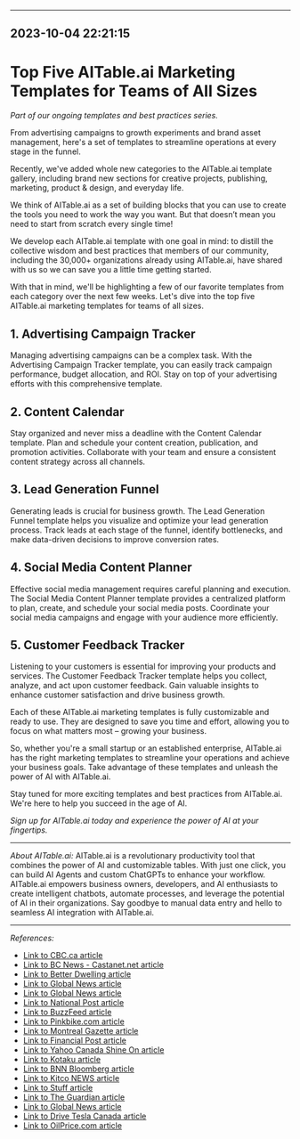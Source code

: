 

---------------------------------------------
2023-10-04 22:21:15
---------------------------------------------

# Top Five AITable.ai Marketing Templates for Teams of All Sizes

*Part of our ongoing templates and best practices series.*

From advertising campaigns to growth experiments and brand asset management, here's a set of templates to streamline operations at every stage in the funnel.

Recently, we've added whole new categories to the AITable.ai template gallery, including brand new sections for creative projects, publishing, marketing, product & design, and everyday life.

We think of AITable.ai as a set of building blocks that you can use to create the tools you need to work the way you want. But that doesn’t mean you need to start from scratch every single time!

We develop each AITable.ai template with one goal in mind: to distill the collective wisdom and best practices that members of our community, including the 30,000+ organizations already using AITable.ai, have shared with us so we can save you a little time getting started.

With that in mind, we'll be highlighting a few of our favorite templates from each category over the next few weeks. Let's dive into the top five AITable.ai marketing templates for teams of all sizes.

## 1. Advertising Campaign Tracker
Managing advertising campaigns can be a complex task. With the Advertising Campaign Tracker template, you can easily track campaign performance, budget allocation, and ROI. Stay on top of your advertising efforts with this comprehensive template.

## 2. Content Calendar
Stay organized and never miss a deadline with the Content Calendar template. Plan and schedule your content creation, publication, and promotion activities. Collaborate with your team and ensure a consistent content strategy across all channels.

## 3. Lead Generation Funnel
Generating leads is crucial for business growth. The Lead Generation Funnel template helps you visualize and optimize your lead generation process. Track leads at each stage of the funnel, identify bottlenecks, and make data-driven decisions to improve conversion rates.

## 4. Social Media Content Planner
Effective social media management requires careful planning and execution. The Social Media Content Planner template provides a centralized platform to plan, create, and schedule your social media posts. Coordinate your social media campaigns and engage with your audience more efficiently.

## 5. Customer Feedback Tracker
Listening to your customers is essential for improving your products and services. The Customer Feedback Tracker template helps you collect, analyze, and act upon customer feedback. Gain valuable insights to enhance customer satisfaction and drive business growth.

Each of these AITable.ai marketing templates is fully customizable and ready to use. They are designed to save you time and effort, allowing you to focus on what matters most – growing your business.

So, whether you're a small startup or an established enterprise, AITable.ai has the right marketing templates to streamline your operations and achieve your business goals. Take advantage of these templates and unleash the power of AI with AITable.ai.

Stay tuned for more exciting templates and best practices from AITable.ai. We're here to help you succeed in the age of AI.

*Sign up for AITable.ai today and experience the power of AI at your fingertips.*

---

*About AITable.ai:*
AITable.ai is a revolutionary productivity tool that combines the power of AI and customizable tables. With just one click, you can build AI Agents and custom ChatGPTs to enhance your workflow. AITable.ai empowers business owners, developers, and AI enthusiasts to create intelligent chatbots, automate processes, and leverage the potential of AI in their organizations. Say goodbye to manual data entry and hello to seamless AI integration with AITable.ai.

---

*References:*
- [Link to CBC.ca article](https://www.cbc.ca/news/canada/toronto/go-train-service-disruption-1.6311025)
- [Link to BC News - Castanet.net article](https://www.castanet.net/news/BC/358462/What-to-do-with-WorkSafeBC-s-giant-pot-of-money)
- [Link to Better Dwelling article](https://betterdwelling.com/canadian-yields-wont-stop-ripping-higher-mortgages-are-following/)
- [Link to Global News article](https://globalnews.ca/news/8643729/westjet-plane-grounded-unapproved-parts/)
- [Link to Global News article](https://globalnews.ca/news/8645265/bc-ferries-fined-missed-sailings-crew-shortages/)
- [Link to National Post article](https://nationalpost.com/news/canada/toronto-makes-it-to-worlds-top-cities-list-as-canadians-struggle-with-rising-costs)
- [Link to BuzzFeed article](https://www.buzzfeed.com/sarahaspler/canadian-cities-that-say-sorry-the-most)
- [Link to Pinkbike.com article](https://www.pinkbike.com/news/tech-tuesday-3-quick-and-easy-ways-to-repair-a-tubeless-tire.html)
- [Link to Montreal Gazette article](https://montrealgazette.com/news/local-news/westjet-to-suspend-flights-between-montreal-and-toronto-for-6-months-report)
- [Link to Financial Post article](https://financialpost.com/real-estate/calgary-home-sales-jump-29-a-new-record)
- [Link to Yahoo Canada Shine On article](https://ca.style.yahoo.com/amazon-prime-day-october-deals-150508486.html)
- [Link to Kotaku article](https://kotaku.com/elon-musk-livestreams-diablo-iv-on-twitter-1849420812)
- [Link to BNN Bloomberg article](https://www.bnnbloomberg.ca/calgary-home-sales-jump-29-in-september-hitting-record-high-1.1742965)
- [Link to Kitco NEWS article](https://www.kitco.com/news/2023-10-03/Relentless-rise-in-USDX-bond-yields-keep-stranglehold-on-metals-bulls.html)
- [Link to Stuff article](https://www.stuff.co.nz/national/129631477/tenant-refunded-almost-60k-after-living-in-unlawful-rental-for-9-years)
- [Link to The Guardian article](https://www.theguardian.com/technology/2023/oct/03/onewheel-electric-skateboards-recalled-in-the-us-after-four-deaths)
- [Link to Global News article](https://globalnews.ca/news/8646999/cost-of-raising-a-child-canada/)
- [Link to Drive Tesla Canada article](https://driveteslacanada.ca/news/tesla-releases-updated-model-y-in-china/)
- [Link to OilPrice.com article](https://oilprice.com/Energy/Energy-General/A-Slow-Start-To-The-Month-For-Oil-Prices.html)